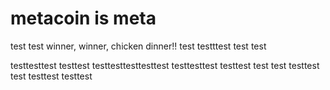 # metacoin is meta

test
test
winner, winner, chicken dinner!!
test
testttest
test
test

testtesttest
testtest
testtesttesttesttest
testtesttest
testtest
test
test
testtest
test
testtest
testtest

